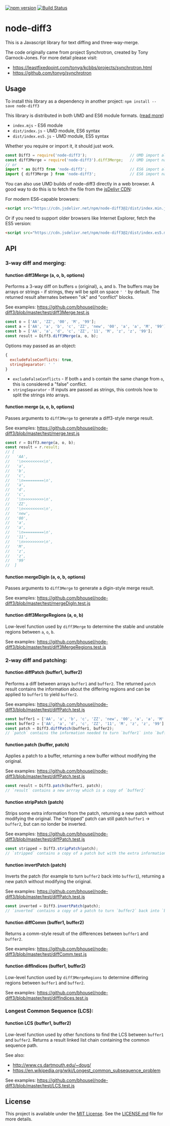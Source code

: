 [![npm version](https://badge.fury.io/js/node-diff3.svg)](https://badge.fury.io/js/node-diff3)
[![Build Status](https://travis-ci.org/bhousel/node-diff3.svg?branch=master)](https://travis-ci.org/bhousel/node-diff3)


# node-diff3

This is a Javascript library for text diffing and three-way-merge.

The code originally came from project Synchrotron, created by Tony Garnock-Jones.
For more detail please visit:

- https://leastfixedpoint.com/tonyg/kcbbs/projects/synchrotron.html
- https://github.com/tonyg/synchrotron


## Usage

To install this library as a dependency in another project:
`npm install --save node-diff3`

This library is distributed in both UMD and ES6 module formats. ([read more](https://dev.to/iggredible/what-the-heck-are-cjs-amd-umd-and-esm-ikm))
* `index.mjs`  - ES6 module
* `dist/index.js` - UMD module, ES6 syntax
* `dist/index.es5.js` - UMD module, ES5 syntax

Whether you require or import it, it should just work.

```js
const Diff3 = require('node-diff3');                   // UMD import all
const diff3Merge = require('node-diff3').diff3Merge;   // UMD import named
// or
import * as Diff3 from 'node-diff3';                   // ES6 import all
import { diff3Merge } from 'node-diff3';               // ES6 import named
```

You can also use UMD builds of node-diff3 directly in a web browser. A good way to do this is to fetch the file from the [jsDelivr CDN](https://www.jsdelivr.com/):

For modern ES6-capable browsers:
```html
<script src="https://cdn.jsdelivr.net/npm/node-diff3@2/dist/index.min.js"></script> 
```

Or if you need to support older browsers like Internet Explorer, fetch the ES5 version:
```html
<script src="https://cdn.jsdelivr.net/npm/node-diff3@2/dist/index.es5.min.js"></script> 
```


## API

### 3-way diff and merging:

#### function diff3Merge (a, o, b, options)
Performs a 3-way diff on buffers `o` (original), `a`, and `b`.
The buffers may be arrays or strings - if strings, they will be split on space `' '` by default.
The returned result alternates between "ok" and "conflict" blocks.

See examples: https://github.com/bhousel/node-diff3/blob/master/test/diff3Merge.test.js

```js
const o = ['AA', 'ZZ', '00', 'M', '99'];
const a = ['AA', 'a', 'b', 'c', 'ZZ', 'new', '00', 'a', 'a', 'M', '99'];
const b = ['AA', 'a', 'd', 'c', 'ZZ', '11', 'M', 'z', 'z', '99'];
const result = Diff3.diff3Merge(a, o, b);
```

Options may passed as an object:
```js
{
  excludeFalseConflicts: true,
  stringSeparator: ' '
}
```

* `excludeFalseConflicts` - If both `a` and `b` contain the same change from `o`, this is considered a "false" conflict.
* `stringSeparator` - If inputs are passed as strings, this controls how to split the strings into arrays.


#### function merge (a, o, b, options)
Passes arguments to `diff3Merge` to generate a diff3-style merge result.

See examples: https://github.com/bhousel/node-diff3/blob/master/test/merge.test.js

```js
const r = Diff3.merge(a, o, b);
const result = r.result;
// [
//   'AA',
//   '\n<<<<<<<<<\n',
//   'a',
//   'b',
//   'c',
//   '\n=========\n',
//   'a',
//   'd',
//   'c',
//   '\n>>>>>>>>>\n',
//   'ZZ',
//   '\n<<<<<<<<<\n',
//   'new',
//   '00',
//   'a',
//   'a',
//   '\n=========\n',
//   '11',
//   '\n>>>>>>>>>\n',
//   'M',
//   'z',
//   'z',
//   '99'
//  ]
```

#### function mergeDigIn (a, o, b, options)
Passes arguments to `diff3Merge` to generate a digin-style merge result.

See examples: https://github.com/bhousel/node-diff3/blob/master/test/mergeDigIn.test.js

#### function diff3MergeRegions (a, o, b)
Low-level function used by `diff3Merge` to determine the stable and unstable regions between `a`, `o`, `b`.

See examples: https://github.com/bhousel/node-diff3/blob/master/test/diff3MergeRegions.test.js


### 2-way diff and patching:

#### function diffPatch (buffer1, buffer2)
Performs a diff between arrays `buffer1` and `buffer2`.
The returned `patch` result contains the information about the differing regions and can be applied to `buffer1` to yield `buffer2`.

See examples: https://github.com/bhousel/node-diff3/blob/master/test/diffPatch.test.js

```js
const buffer1 = ['AA', 'a', 'b', 'c', 'ZZ', 'new', '00', 'a', 'a', 'M', '99'];
const buffer2 = ['AA', 'a', 'd', 'c', 'ZZ', '11', 'M', 'z', 'z', '99'];
const patch = Diff3.diffPatch(buffer1, buffer2);
// `patch` contains the information needed to turn `buffer1` into `buffer2`
```

#### function patch (buffer, patch)
Applies a patch to a buffer, returning a new buffer without modifying the original.

See examples: https://github.com/bhousel/node-diff3/blob/master/test/diffPatch.test.js

```js
const result = Diff3.patch(buffer1, patch);
// `result` contains a new arrray which is a copy of `buffer2`
```

#### function stripPatch (patch)
Strips some extra information from the patch, returning a new patch without modifying the original. 
The "stripped" patch can still patch `buffer1` -> `buffer2`, but can no londer be inverted.

See examples: https://github.com/bhousel/node-diff3/blob/master/test/diffPatch.test.js

```js
const stripped = Diff3.stripPatch(patch);
// `stripped` contains a copy of a patch but with the extra information removed
```

#### function invertPatch (patch)
Inverts the patch (for example to turn `buffer2` back into `buffer1`), returning a new patch without modifying the original.

See examples: https://github.com/bhousel/node-diff3/blob/master/test/diffPatch.test.js

```js
const inverted = Diff3.invertPatch(patch);
// `inverted` contains a copy of a patch to turn `buffer2` back into `buffer1`
```

#### function diffComm (buffer1, buffer2)
Returns a comm-style result of the differences between `buffer1` and `buffer2`.

See examples: https://github.com/bhousel/node-diff3/blob/master/test/diffComm.test.js

#### function diffIndices (buffer1, buffer2)
Low-level function used by `diff3MergeRegions` to determine differing regions between `buffer1` and `buffer2`.

See examples: https://github.com/bhousel/node-diff3/blob/master/test/diffIndices.test.js


### Longest Common Sequence (LCS):

#### function LCS (buffer1, buffer2)
Low-level function used by other functions to find the LCS between `buffer1` and `buffer2`.
Returns a result linked list chain containing the common sequence path.

See also: 
* http://www.cs.dartmouth.edu/~doug/
* https://en.wikipedia.org/wiki/Longest_common_subsequence_problem

See examples: https://github.com/bhousel/node-diff3/blob/master/test/LCS.test.js


## License

This project is available under the [MIT License](https://opensource.org/licenses/MIT).
See the [LICENSE.md](LICENSE.md) file for more details.
